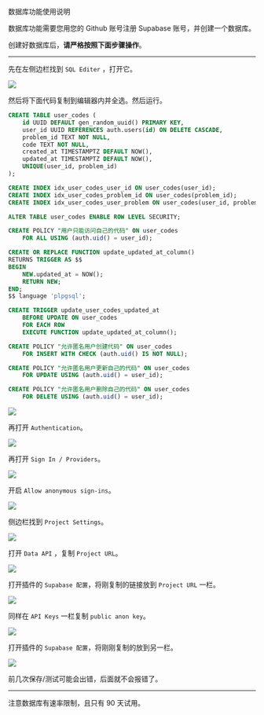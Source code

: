 数据库功能使用说明

数据库功能需要您用您的 Github 账号注册 Supabase 账号，并创建一个数据库。

创建好数据库后，**请严格按照下面步骤操作**。

---

先在左侧边栏找到 `SQL Editer` ，打开它。

![](https://cdn.luogu.com.cn/upload/image_hosting/e4hn8lem.png)

然后将下面代码复制到编辑器内并全选。然后运行。

```sql
CREATE TABLE user_codes (
    id UUID DEFAULT gen_random_uuid() PRIMARY KEY,
    user_id UUID REFERENCES auth.users(id) ON DELETE CASCADE,
    problem_id TEXT NOT NULL,
    code TEXT NOT NULL,
    created_at TIMESTAMPTZ DEFAULT NOW(),
    updated_at TIMESTAMPTZ DEFAULT NOW(),
    UNIQUE(user_id, problem_id)
);

CREATE INDEX idx_user_codes_user_id ON user_codes(user_id);
CREATE INDEX idx_user_codes_problem_id ON user_codes(problem_id);
CREATE INDEX idx_user_codes_user_problem ON user_codes(user_id, problem_id);

ALTER TABLE user_codes ENABLE ROW LEVEL SECURITY;

CREATE POLICY "用户只能访问自己的代码" ON user_codes
    FOR ALL USING (auth.uid() = user_id);

CREATE OR REPLACE FUNCTION update_updated_at_column()
RETURNS TRIGGER AS $$
BEGIN
    NEW.updated_at = NOW();
    RETURN NEW;
END;
$$ language 'plpgsql';

CREATE TRIGGER update_user_codes_updated_at 
    BEFORE UPDATE ON user_codes 
    FOR EACH ROW 
    EXECUTE FUNCTION update_updated_at_column();

CREATE POLICY "允许匿名用户创建代码" ON user_codes
    FOR INSERT WITH CHECK (auth.uid() IS NOT NULL);

CREATE POLICY "允许匿名用户更新自己的代码" ON user_codes
    FOR UPDATE USING (auth.uid() = user_id);

CREATE POLICY "允许匿名用户删除自己的代码" ON user_codes
    FOR DELETE USING (auth.uid() = user_id);
```



![](https://cdn.luogu.com.cn/upload/image_hosting/xh21tj2h.png)

再打开 `Authentication`。

![](https://cdn.luogu.com.cn/upload/image_hosting/k725a80e.png)

再打开 `Sign In / Providers`。

![](https://cdn.luogu.com.cn/upload/image_hosting/wzitbnsu.png)

开启 `Allow anonymous sign-ins`。

![](https://cdn.luogu.com.cn/upload/image_hosting/g1o5cazi.png)

侧边栏找到 `Project Settings`。

![](https://cdn.luogu.com.cn/upload/image_hosting/juxphq8b.png)

打开 `Data API` ，复制 `Project URL`。

![](https://cdn.luogu.com.cn/upload/image_hosting/zxxqjjw5.png)

打开插件的 `Supabase 配置`，将刚复制的链接放到 `Project URL` 一栏。

![](https://cdn.luogu.com.cn/upload/image_hosting/859a23nm.png)

同样在 `API Keys` 一栏复制 `public anon key`。

![](https://cdn.luogu.com.cn/upload/image_hosting/6wzr1nc0.png)

打开插件的 `Supabase 配置`，将刚刚复制的放到另一栏。

![](https://cdn.luogu.com.cn/upload/image_hosting/haysfx8a.png)

前几次保存/测试可能会出错，后面就不会报错了。

---

注意数据库有速率限制，且只有 90 天试用。